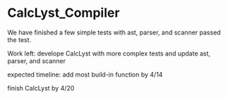 # CalcLyst_Compiler
We have finished a few simple tests with ast, parser, and scanner passed the test.

Work left:
develope CalcLyst with more complex tests and update ast, parser, and scanner

expected timeline:
add most build-in function by 4/14

finish CalcLyst by 4/20
